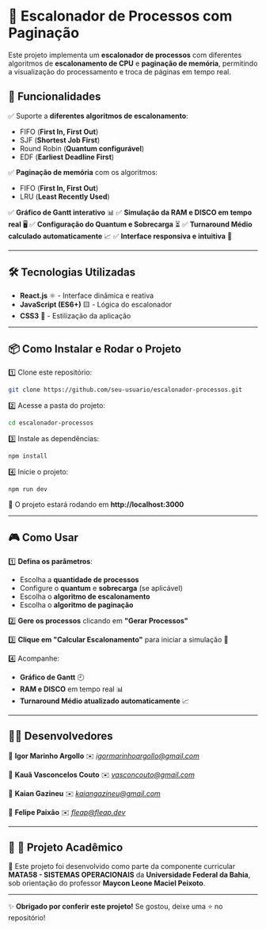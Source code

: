 # 🔄 Escalonador de Processos com Paginação

Este projeto implementa um **escalonador de processos** com diferentes algoritmos de **escalonamento de CPU** e **paginação de memória**, permitindo a visualização do processamento e troca de páginas em tempo real.

## 🚀 Funcionalidades

✅ Suporte a **diferentes algoritmos de escalonamento**:
- FIFO (**First In, First Out**)
- SJF (**Shortest Job First**)
- Round Robin (**Quantum configurável**)
- EDF (**Earliest Deadline First**)

✅ **Paginação de memória** com os algoritmos:
- FIFO (**First In, First Out**)
- LRU (**Least Recently Used**)

✅ **Gráfico de Gantt interativo** 📊
✅ **Simulação da RAM e DISCO em tempo real** 🖥️
✅ **Configuração do Quantum e Sobrecarga** ⏳
✅ **Turnaround Médio calculado automaticamente** 📈
✅ **Interface responsiva e intuitiva** 🎨

---

## 🛠️ Tecnologias Utilizadas

- **React.js** ⚛️ - Interface dinâmica e reativa
- **JavaScript (ES6+)** 🟨 - Lógica do escalonador
- **CSS3** 🎨 - Estilização da aplicação

---

## 📦 Como Instalar e Rodar o Projeto

1️⃣ Clone este repositório:
```sh
git clone https://github.com/seu-usuario/escalonador-processos.git
```

2️⃣ Acesse a pasta do projeto:
```sh
cd escalonador-processos
```

3️⃣ Instale as dependências:
```sh
npm install
```

4️⃣ Inicie o projeto:
```sh
npm run dev
```

🔹 O projeto estará rodando em **http://localhost:3000**

---

## 🎮 Como Usar

1️⃣ **Defina os parâmetros**:
   - Escolha a **quantidade de processos**
   - Configure o **quantum** e **sobrecarga** (se aplicável)
   - Escolha o **algoritmo de escalonamento**
   - Escolha o **algoritmo de paginação**
   
2️⃣ **Gere os processos** clicando em **"Gerar Processos"**

3️⃣ **Clique em "Calcular Escalonamento"** para iniciar a simulação 🚀

4️⃣ Acompanhe:
   - **Gráfico de Gantt** 🕘
   - **RAM e DISCO** em tempo real 📊
   - **Turnaround Médio atualizado automaticamente** 📈

---

## 🧑‍💻 Desenvolvedores

👤 **Igor Marinho Argollo**
✉️ *igormarinhoargollo@gmail.com*

👤 **Kauã Vasconcelos Couto**
✉️ *vasconcouto@gmail.com*

👤 **Kaian Gazineu**
✉️ *kaiangazineu@gmail.com*

👤 **Felipe Paixão**
✉️ *fleap@fleap.dev*

---

## 🔹 🏫 Projeto Acadêmico

📌 Este projeto foi desenvolvido como parte da componente curricular **MATA58 - SISTEMAS OPERACIONAIS** da **Universidade Federal da Bahia**, sob orientação do professor **Maycon Leone Maciel Peixoto**.

---

✨ **Obrigado por conferir este projeto!** Se gostou, deixe uma ⭐ no repositório!
